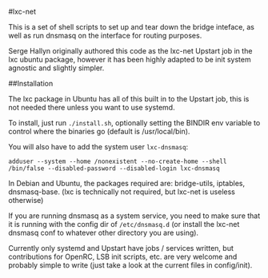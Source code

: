 #lxc-net

This is a set of shell scripts to set up and tear down the bridge inteface, as well as run dnsmasq on the interface for routing purposes.

Serge Hallyn originally authored this code as the lxc-net Upstart job in the lxc ubuntu package, however it has been highly adapted to be init system agnostic and slightly simpler.

##Installation

The lxc package in Ubuntu has all of this built in to the Upstart job, this is not needed there unless you want to use systemd.

To install, just run `./install.sh`, optionally setting the BINDIR env variable to control where the binaries go (default is /usr/local/bin).

You will also have to add the system user `lxc-dnsmasq`:

    adduser --system --home /nonexistent --no-create-home --shell /bin/false --disabled-password --disabled-login lxc-dnsmasq

In Debian and Ubuntu, the packages required are: bridge-utils, iptables, dnsmasq-base. (lxc is technically not required, but lxc-net is useless otherwise)

If you are running dnsmasq as a system service, you need to make sure that it is running with the config dir of `/etc/dnsmasq.d` (or install the lxc-net dnsmasq conf to whatever other directory you are using).

Currently only systemd and Upstart have jobs / services written, but contributions for OpenRC, LSB init scripts, etc. are very welcome and probably simple to write (just take a look at the current files in config/init).
